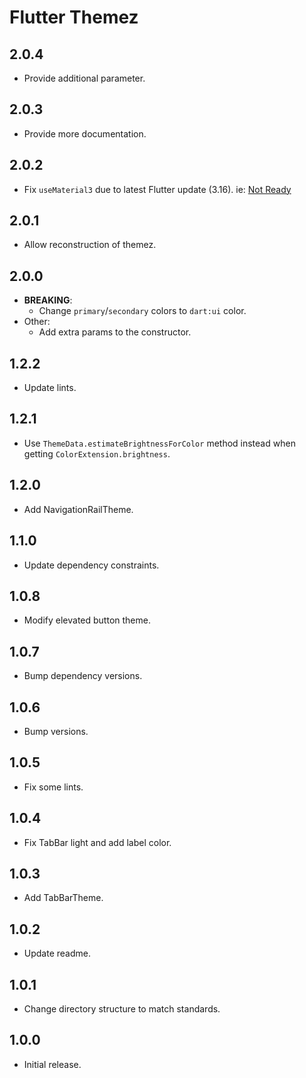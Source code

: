 # Flutter Themez

## 2.0.4

- Provide additional parameter.

## 2.0.3

- Provide more documentation.

## 2.0.2

- Fix `useMaterial3` due to latest Flutter update (3.16). ie: [Not Ready](https://i.imgflip.com/38gn2a.jpg)

## 2.0.1

- Allow reconstruction of themez.

## 2.0.0

- **BREAKING**:
  - Change `primary`/`secondary` colors to `dart:ui` color.
- Other:
  - Add extra params to the constructor.

## 1.2.2

- Update lints.

## 1.2.1

- Use `ThemeData.estimateBrightnessForColor` method instead when getting `ColorExtension.brightness`.

## 1.2.0

- Add NavigationRailTheme.

## 1.1.0

- Update dependency constraints.

## 1.0.8

- Modify elevated button theme.

## 1.0.7

- Bump dependency versions.

## 1.0.6

- Bump versions.

## 1.0.5

- Fix some lints.

## 1.0.4

- Fix TabBar light and add label color.

## 1.0.3

- Add TabBarTheme.

## 1.0.2

- Update readme.

## 1.0.1

- Change directory structure to match standards.

## 1.0.0

- Initial release.
